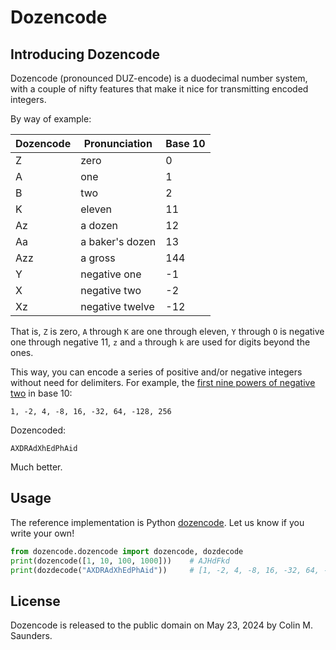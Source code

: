 # Dozencode

## Introducing Dozencode

Dozencode (pronounced DUZ-encode) is a duodecimal number system, with
a couple of nifty features that make it nice for transmitting encoded
integers. 

By way of example:

| Dozencode | Pronunciation | Base 10 |
| --------- | ------------- | ------- |
| Z         | zero          | 0       |
| A         | one           | 1       |
| B         | two           | 2       |
| K         | eleven        | 11      |
| Az        | a dozen       | 12      |
| Aa        | a baker's dozen | 13    |
| Azz       | a gross       | 144     |
| Y         | negative one  | -1      |
| X         | negative two  | -2      |
| Xz        | negative twelve | -12   |

That is, `Z` is zero, `A` through `K` are one through eleven, `Y` through
`O` is negative one through negative 11, `z` and `a` through `k` are used
for digits beyond the ones.

This way, you can encode a series of positive and/or negative integers
without need for delimiters. For example, the
[first nine powers of negative two](https://oeis.org/A122803) in base 10:

```
1, -2, 4, -8, 16, -32, 64, -128, 256
```

Dozencoded:

```
AXDRAdXhEdPhAid
```

Much better.

## Usage

The reference implementation is Python [dozencode](https://github.com/colinmsaunders/dozencode).
Let us know if you write your own!

```python
from dozencode.dozencode import dozencode, dozdecode
print(dozencode([1, 10, 100, 1000]))    # AJHdFkd 
print(dozdecode("AXDRAdXhEdPhAid"))     # [1, -2, 4, -8, 16, -32, 64, -128, 256]
```

## License

Dozencode is released to the public domain on May 23, 2024 by Colin M. Saunders.
